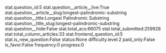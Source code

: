 stat.question_id:5
stat.question__article__live:True
stat.question__article__slug:longest-palindromic-substring
stat.question__title:Longest Palindromic Substring
stat.question__title_slug:longest-palindromic-substring
stat.question__hide:False
stat.total_acs:66075
stat.total_submitted:259928
stat.total_column_articles:33
stat.frontend_question_id:5
stat.is_new_question:False
status:None
difficulty.level:2
paid_only:False
is_favor:False
frequency:0
progress:0
